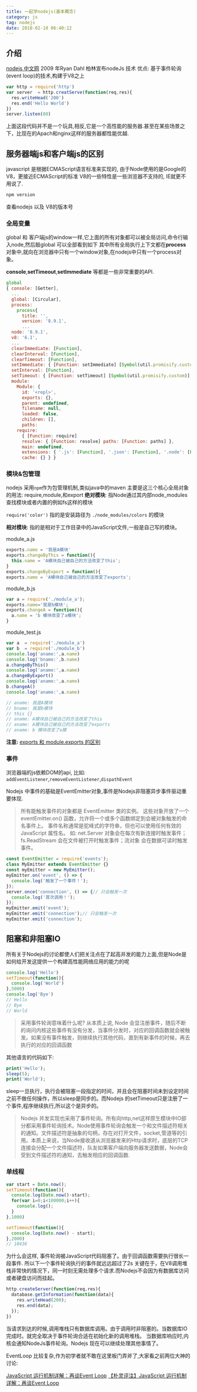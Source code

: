 ```yaml
---
title: 一起学nodejs(基本概念)
category: js 
tag: nodejs
date: 2018-02-10 06:40:12
---
```

## 介绍

[nodejs 中文网](http://nodejs.cn)
2009 年Ryan Dahl 柏林宣布nodeJs 技术
优点: 基于事件轮询(event loop)的技术,构建于V8之上

```javascript
var http = require('http')
var server  = http.creatServe(function(req,res){
  res.writeHead('200')
  res.end('Hello World')
})
server.listen(80)
```

上面这段代码并不是一个玩具,相反,它是一个高性能的服务器.甚至在某些场景之下，比现在的Apach和nginx这样的服务器都性能优越.
<!-- more -->

## 服务器端js和客户端js的区别

javascript 是根据ECMAScript语言标准来实现的, 由于Node使用的是Google的V8，更接近ECMAScript的标准
V8的一些特性是一些浏览器不支持的, IE就更不用说了.

```javascript
npm version
```

查看nodejs 以及 V8的版本号

### 全局变量

global 和 客户端js的window一样,它上面的所有对象都可以被全局访问,命令行输入node,然后敲global 可以全部看到如下
其中所有全局执行上下文都在**process**对象中,就向在浏览器中只有一个window对象,在nodejs中只有一个process对象。

**console**,**setTimeout**,**setImmediate** 等都是一些非常重要的API.

```javascript
global
{ console: [Getter],
  ...
  global: [Circular],
  process:
    process{
      title: '',
      version: '8.9.1',
      ...
  node: '8.9.1',
  v8: '6.1',
  ...
  clearImmediate: [Function],
  clearInterval: [Function],
  clearTimeout: [Function],
  setImmediate: { [Function: setImmediate] [Symbol(util.promisify.custom)]: [Function] },
  setInterval: [Function],
  setTimeout: { [Function: setTimeout] [Symbol(util.promisify.custom)]: [Function] },
  module:
    Module: {
      id: '<repl>',
      exports: {},
      parent: undefined,
      filename: null,
      loaded: false,
      children: [],
      paths:
    require:
      { [Function: require]
      resolve: { [Function: resolve] paths: [Function: paths] },
      main: undefined,
      extensions: { '.js': [Function], '.json': [Function], '.node': [Function] },
      cache: {} } }
```

### 模块&包管理

nodejs 采用`npm`作为包管理机制,类似java中的maven
主要是这三个核心全局对象的用法: require,module,和export
**绝对模块**: 指Node通过其内部node_modules查找模块或者内置的例如fs这样的模块

`require('color')` 指的是安装路径为 `./node_modules/colors` 的模块

**相对模块**: 指的是相对于工作目录中的JavaScript文件,一般是自己写的模块。

module_a.js

```javascript
exports.name = '我是A模块'
exports.changeByThis = function(){
  this.name = 'A模块自己被自己的方法改变了this';
}
exports.changeByExport = function(){
exports.name = 'A模块自己被自己的方法改变了exports';
```

module_b.js

```javascript
var a = require('./module_a');
exports.name='我是b模块';
exports.changeA = function(){
  a.name = 'b 模块改变了a模块';
}
```

module_test.js

```javascript
var a  = require('./module_a')
var b  = require('./module_b')
console.log('aname:',a.name)
console.log('bname:',b.name)
a.changeByThis()
console.log('aname:',a.name)
a.changeByExport()
console.log('aname:',a.name)
b.changeA()
console.log('aname:',a.name)

// aname: 我是A模块
// bname: 我是b模块
// this {}
// aname: A模块自己被自己的方法改变了this
// aname: A模块自己被自己的方法改变了exports
// aname: b 模块改变了a模

```

**注意:**
[exports 和 module.exports 的区别](https://cnodejs.org/topic/5231a630101e574521e45ef8)

### 事件

浏览器端的js依赖DOM的api, 比如: `addEventListener`,`removeEventListener`,`dispathEvent`

Nodejs 中事件的基础是EventEmitter对象,事件是Nodejs非阻塞异步事件驱动重要体现.

> 所有能触发事件的对象都是 EventEmitter 类的实例。 这些对象开放了一个 eventEmitter.on() 函数，允许将一个或多个函数绑定到会被对象触发的命名事件上。 事件名称通常是驼峰式的字符串，但也可以使用任何有效的 JavaScript 属性名。
> 如: net.Server 对象会在每次有新连接时触发事件；fs.ReadStream 会在文件被打开时触发事件；流对象 会在数据可读时触发事件。

```javascript
const EventEmitter = require('events');
class MyEmitter extends EventEmitter {}
const myEmitter = new MyEmitter();
myEmitter.on('event', () => {
  console.log('触发了一个事件！');
});
server.once('connection', () => {// 只会触发一次
  console.log('首次调用！');
});
myEmitter.emit('event');
myEmitter.emit('connection');// 只会触发一次
myEmitter.emit('connection');
```

## 阻塞和非阻塞IO

所有关于Nodejs的讨论都使人们把关注点在了起高并发的能力上面,但是Node是如何给开发这提供一个构建高性能网络应用的能力的呢

```javascript
console.log('Hello')
setTimeout(function(){
  console.log('World')
},5000)
console.log('Bye')
// Hello
// Bye
// World

```

> 采用事件轮询意味着什么呢? 从本质上说, Node 会显注册事件，随后不断的询问内核这些事件有没有分发，当事件分发时，对应的回调函数就会被触发。如果没有事件触发，则继续执行其他代码，直到有新事件的时候，再去执行的对应的回调函数

其他语言的代码如下:

```php
print('Hello');
sleep(5);
print('World');

```

sleep一旦执行，执行会被阻塞一段指定的时间，并且会在阻塞时间未到设定时间之前不做任何操作，所以sleep是同步的。而Nodejs 的setTimeout只是注册了一个事件,程序继续执行,所以这个是异步的。

> Nodejs 并发实现也采用了事件轮询。所有向http,net这样原生模块中IO部分都采用事件轮询技术。Node使用事件轮询会触发一个和文件描述符相关的通知。文件描述符是抽象的句柄，存在对打开文件，socket,管道等的引用。本质上来说，当Node接收道从浏览器发来的Http请求时，底层的TCP连接会分配一个文件描述符，队友如果客户端向服务器发送数据，Node会受到文件描述符的通知，去触发相应的回调函数.

### 单线程

```javascript
var start = Date.now();
setTimeout(function(){
  console.log(Date.now()-start);
  for(var i=0;i<100000;i++){
    console.log();
  }
},1000)

setTimeout(function(){ 
  console.log(Date.now() - start);
},2000)
// 10436
```

为什么会这样, 事件轮询被JavaScript代码阻塞了。由于回调函数需要执行很长一段事件. 所以下一个事件轮询执行的事件就远远超过了2s
关键在于，在V8调用堆栈非常快的情况下，同一时刻无需处理多个请求.而Nodejs不会因为有数据库访问或者硬盘访问而挂起。

```javascript
http.createServer(function(req,res){
  database.getInformation(function(data){
    res.writeHead(200);
    res.end(data);
  });
})
```

当请求到达的时候,调用堆栈只有数据库调用。由于调用时非阻塞的。当数据库IO完成时。就完全取决于事件轮询合适在初始化新的调用堆栈。
当数据库响应时,内核会通知NodeJs事件轮询。Nodejs 现在可以继续处理其他事情了。

EventLoop 比较复杂,作为初学者就不敢在这里板门弄斧了,大家看之前两位大神的讨论:

[JavaScript 运行机制详解：再谈Event Loop](http://www.ruanyifeng.com/blog/2014/10/event-loop.html)
[【朴灵评注】JavaScript 运行机制详解：再谈Event Loop](http://blog.csdn.net/lin_credible/article/details/40143961)